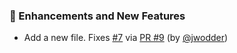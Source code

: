 ### 🚀 Enhancements and New Features

- Add a new file.  Fixes [#7](https://github.com/datalad/temp-release-devel/issues/7) via [PR #9](https://github.com/datalad/temp-release-devel/pull/9) (by [@jwodder](https://github.com/jwodder))
